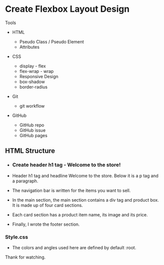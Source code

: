 # Create Flexbox Layout Design

Tools

- HTML
  - Pseudo Class / Pseudo Element
  - Attributes

- CSS
  - display - flex
  - flex-wrap - wrap
  - Responsive Design
  - box-shadow
  - border-radius

- Git
  - git workflow

- GitHub
  - GitHub repo
  - GitHub issue
  - GitHub pages

## HTML Structure

- ### Create header h1 tag - Welcome to the store!

-  Header h1 tag and headline Welcome to the store. Below it is a p tag and a paragraph.
-  The navigation bar is written for the items you want to sell.
-  In the main section, the main section contains a div tag and product box. It is made up of four card sections.
-  Each card section has a product item name, its image and its price.
-  Finally, I wrote the footer section.

### Style.css

- The colors and angles used here are defined by default :root.

Thank for watching.